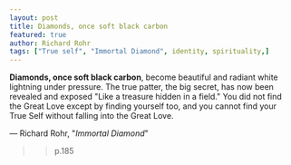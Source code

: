 ```yaml
---
layout: post
title: Diamonds, once soft black carbon
featured: true
author: Richard Rohr
tags: ["True self", "Immortal Diamond", identity, spirituality,]
---
```


**Diamonds, once soft black carbon**, become beautiful and radiant white lightning under pressure. The true patter, the big secret, has now been revealed and exposed "Like a treasure hidden in a field." You did not find the Great Love except by finding yourself too, and you cannot find your True Self without falling into the Great Love.

― Richard Rohr, "_Immortal Diamond_" 
>>p.185